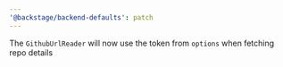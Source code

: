 ```yaml
---
'@backstage/backend-defaults': patch
---
```


The `GithubUrlReader` will now use the token from `options` when fetching repo details
